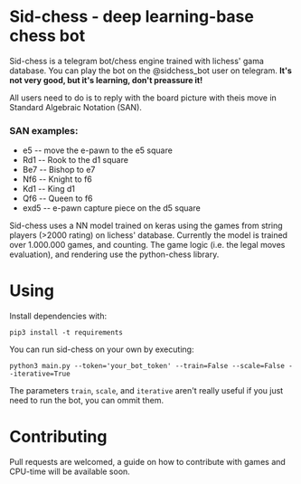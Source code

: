# Sid-chess - deep learning-base chess bot

Sid-chess is a telegram bot/chess engine trained with lichess' gama database. You can play the bot on the @sidchess_bot user on telegram. **It's not very good, but it's learning, don't preassure it!**

All users need to do is to reply with the board picture with theis move in Standard Algebraic Notation (SAN).

### SAN examples:

* e5 -- move the e-pawn to the e5 square
* Rd1 -- Rook to the d1 square
* Be7 -- Bishop to e7
* Nf6 -- Knight to f6
* Kd1 -- King d1
* Qf6 -- Queen to f6
* exd5 -- e-pawn capture piece on the d5 square

Sid-chess uses a NN model trained on keras using the games from string players (>2000 rating) on lichess' database. Currently the model is trained over 1.000.000 games, and counting. The game logic (i.e. the legal moves evaluation), and rendering use the python-chess library.

# Using 

Install dependencies with:

`pip3 install -t requirements`

You can run sid-chess on your own by executing:

`python3 main.py --token='your_bot_token' --train=False --scale=False --iterative=True`

The parameters `train`, `scale`, and `iterative` aren't really useful if you just need to run the bot, you can ommit them.

# Contributing

Pull requests are welcomed, a guide on how to contribute with games and CPU-time will be available soon.